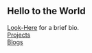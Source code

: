 ## Hello to the World

[Look-Here](Bio.md) for a brief bio. <br>
[Projects](Project.md)<br>
[Blogs](Blogs.md)
